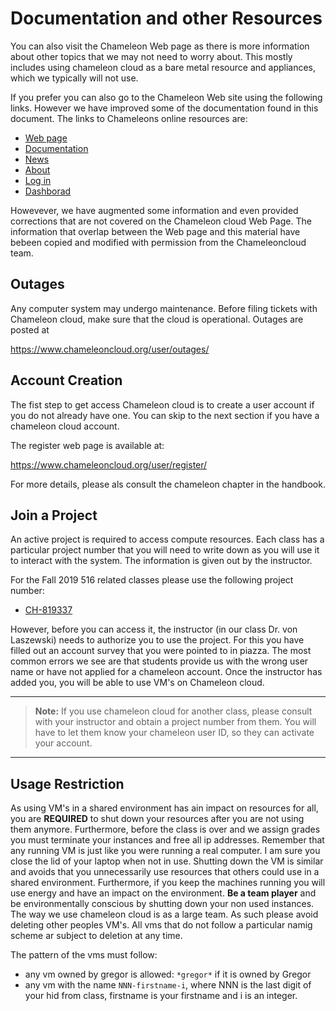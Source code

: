 # Documentation and other Resources

You can also visit the Chameleon Web page as there is more information
about other topics that we may not need to worry about. This mostly
includes using chameleon cloud as a bare metal resource and appliances,
which we typically will not use.

If you prefer you can also go to the Chameleon Web site using the
following links. However we have improved some of the documentation
found in this document. The links to Chameleons online resources are:

- [Web page](https://www.chameleoncloud.org/)
- [Documentation ](https://chameleoncloud.readthedocs.io/en/latest/)
- [News](https://www.chameleoncloud.org/news/)
- [About](https://www.chameleoncloud.org/about/chameleon/)
- [Log in](https://www.chameleoncloud.org/login/)
- [Dashborad](https://www.chameleoncloud.org/user/dashboard/)

Howevever, we have augmented some information and even provided
corrections that are not covered on the Chameleon cloud Web Page. The
information that overlap between the Web page and this material have
bebeen copied and modified with permission from the Chameleoncloud team.

## Outages

Any computer system may undergo maintenance. Before filing tickets with
Chameleon cloud, make sure that the cloud is operational. Outages are
posted at

<https://www.chameleoncloud.org/user/outages/>


## Account Creation

The fist step to get access Chameleon cloud is to create a user account
if you do not already have one. You can skip to the next section if you
have a chameleon cloud account.

The register web page is available at:

<https://www.chameleoncloud.org/user/register/>

For more details, please als consult the chameleon chapter in the
handbook.

## Join a Project

An active project is required to access compute resources. Each class
has a particular project number that you will need to write down as you
will use it to interact with the system. The information is given out by
the instructor.

For the Fall 2019 516 related classes please use the following project number:

* [CH-819337](https://www.chameleoncloud.org/user/projects/37347/)

However, before you can access it, the instructor (in our class Dr. von
Laszewski) needs to authorize you to use the project. For this you have
filled out an account survey that you were pointed to in piazza. The most
common errors we see are that students provide us with the wrong user
name or have not applied for a chameleon account. Once the instructor
has added you, you will be able to use VM's on Chameleon cloud.

---

> **Note:** If you use chameleon cloud for another class, please
> consult with your instructor and obtain a project number from
> them. You will have to let them know your chameleon user ID, so they
> can activate your account.

---

## Usage Restriction

As using VM's in a shared environment has ain impact on resources for
all, you are **REQUIRED** to shut down your resources after you are not
using them anymore. Furthermore, before the class is over and we assign
grades you must terminate your instances and free all ip addresses.
Remember that any running VM is just like you were running a real
computer. I am sure you close the lid of your laptop when not in use.
Shutting down the VM is similar and avoids that you unnecessarily use
resources that others could use in a shared environment. Furthermore, if
you keep the machines running you will use energy and have an impact on
the environment. **Be a team player** and be environmentally conscious
by shutting  down your non used instances. The way we use chameleon
cloud is as a large team. As such please avoid deleting other peoples
VM's. All vms that do not follow a particular namig scheme ar subject to
deletion at any time.

The pattern of the vms must follow:

* any vm owned by gregor is allowed: `*gregor*` if it is owned by Gregor
* any vm with the name `NNN-firstname-i`, where NNN is the last digit of 
  your hid from class, firstname is your firstname and i is an integer.


